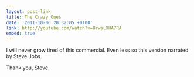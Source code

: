 ```yaml
---
layout: post-link
title: The Crazy Ones
date: '2011-10-06 20:32:05 +0100'
link: http://youtube.com/watch?v=8rwsuXHA7RA
embed: true
---
```

I will never grow tired of this commercial. Even less so this version narrated by Steve Jobs.

Thank you, Steve.